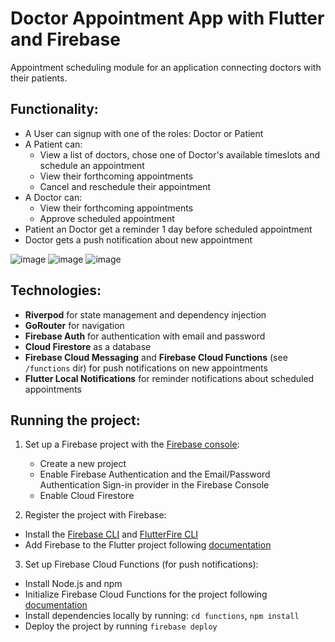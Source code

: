 # Doctor Appointment App with Flutter and Firebase

Appointment scheduling module for an application connecting doctors with their patients.


## Functionality: 

- A User can signup with one of the roles: Doctor or Patient
- A Patient can: 
  - View a list of doctors, chose one of Doctor's available timeslots and schedule an appointment
  - View their forthcoming appointments
  - Cancel and reschedule their appointment
- A Doctor can:
  - View their forthcoming appointments
  - Approve scheduled appointment
- Patient an Doctor get a reminder 1 day before scheduled appointment
- Doctor gets a push notification about new appointment

![image](https://github.com/yankovskaya-ktr/doctor_appointment/assets/82261797/01439027-666f-4448-86bd-3f460b202e9a)
![image](https://github.com/yankovskaya-ktr/doctor_appointment/assets/82261797/17c6554e-4033-46d5-8d3b-a46ce1b521e3)
![image](https://github.com/yankovskaya-ktr/doctor_appointment/assets/82261797/13ccce17-9e91-4990-b555-8d36b9bd63ea)




## Technologies:

- **Riverpod** for state management and dependency injection
- **GoRouter** for navigation
- **Firebase Auth** for authentication with email and password
- **Cloud Firestore** as a database
- **Firebase Cloud Messaging** and **Firebase Cloud Functions** (see `/functions` dir) for push notifications on new appointments
- **Flutter Local Notifications** for reminder notifications about scheduled appointments


## Running the project:

1. Set up a Firebase project with the [Firebase console](https://console.firebase.google.com/):

    - Create a new project
    - Enable Firebase Authentication and the Email/Password Authentication Sign-in provider in the Firebase Console
    - Enable Cloud Firestore

2. Register the project with Firebase:
   
  - Install the [Firebase CLI](https://firebase.google.com/docs/cli) and [FlutterFire CLI](https://pub.dev/packages/flutterfire_cli)
  - Add Firebase to the Flutter project following [documentation](https://firebase.google.com/docs/flutter/setup?platform=android)

3. Set up Firebase Cloud Functions (for push notifications):
   
  - Install Node.js and npm
  - Initialize Firebase Cloud Functions for the project following [documentation](https://firebase.google.com/docs/functions/get-started?gen=2nd#initialize-your-project)
  - Install dependencies locally by running: `cd functions`, `npm install`
  - Deploy the project by running `firebase deploy`
   








